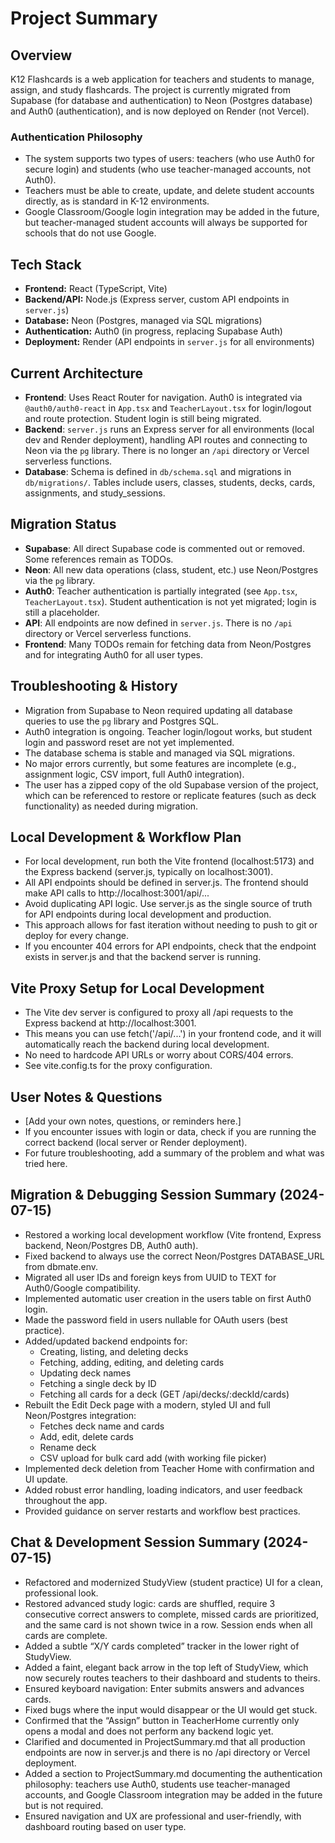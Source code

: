 # Project Summary

## Overview
K12 Flashcards is a web application for teachers and students to manage, assign, and study flashcards. The project is currently migrated from Supabase (for database and authentication) to Neon (Postgres database) and Auth0 (authentication), and is now deployed on Render (not Vercel).

### Authentication Philosophy
- The system supports two types of users: teachers (who use Auth0 for secure login) and students (who use teacher-managed accounts, not Auth0).
- Teachers must be able to create, update, and delete student accounts directly, as is standard in K-12 environments.
- Google Classroom/Google login integration may be added in the future, but teacher-managed student accounts will always be supported for schools that do not use Google.

## Tech Stack
- **Frontend:** React (TypeScript, Vite)
- **Backend/API:** Node.js (Express server, custom API endpoints in `server.js`)
- **Database:** Neon (Postgres, managed via SQL migrations)
- **Authentication:** Auth0 (in progress, replacing Supabase Auth)
- **Deployment:** Render (API endpoints in `server.js` for all environments)

## Current Architecture
- **Frontend**: Uses React Router for navigation. Auth0 is integrated via `@auth0/auth0-react` in `App.tsx` and `TeacherLayout.tsx` for login/logout and route protection. Student login is still being migrated.
- **Backend**: `server.js` runs an Express server for all environments (local dev and Render deployment), handling API routes and connecting to Neon via the `pg` library. There is no longer an `/api` directory or Vercel serverless functions.
- **Database**: Schema is defined in `db/schema.sql` and migrations in `db/migrations/`. Tables include users, classes, students, decks, cards, assignments, and study_sessions.

## Migration Status
- **Supabase**: All direct Supabase code is commented out or removed. Some references remain as TODOs.
- **Neon**: All new data operations (class, student, etc.) use Neon/Postgres via the `pg` library.
- **Auth0**: Teacher authentication is partially integrated (see `App.tsx`, `TeacherLayout.tsx`). Student authentication is not yet migrated; login is still a placeholder.
- **API**: All endpoints are now defined in `server.js`. There is no `/api` directory or Vercel serverless functions.
- **Frontend**: Many TODOs remain for fetching data from Neon/Postgres and for integrating Auth0 for all user types.

## Troubleshooting & History
- Migration from Supabase to Neon required updating all database queries to use the `pg` library and Postgres SQL.
- Auth0 integration is ongoing. Teacher login/logout works, but student login and password reset are not yet implemented.
- The database schema is stable and managed via SQL migrations.
- No major errors currently, but some features are incomplete (e.g., assignment logic, CSV import, full Auth0 integration).
- The user has a zipped copy of the old Supabase version of the project, which can be referenced to restore or replicate features (such as deck functionality) as needed during migration.

## Local Development & Workflow Plan
- For local development, run both the Vite frontend (localhost:5173) and the Express backend (server.js, typically on localhost:3001).
- All API endpoints should be defined in server.js. The frontend should make API calls to http://localhost:3001/api/...
- Avoid duplicating API logic. Use server.js as the single source of truth for API endpoints during local development and production.
- This approach allows for fast iteration without needing to push to git or deploy for every change.
- If you encounter 404 errors for API endpoints, check that the endpoint exists in server.js and that the backend server is running.

## Vite Proxy Setup for Local Development
- The Vite dev server is configured to proxy all /api requests to the Express backend at http://localhost:3001.
- This means you can use fetch('/api/...') in your frontend code, and it will automatically reach the backend during local development.
- No need to hardcode API URLs or worry about CORS/404 errors.
- See vite.config.ts for the proxy configuration.

## User Notes & Questions
- [Add your own notes, questions, or reminders here.]
- If you encounter issues with login or data, check if you are running the correct backend (local server or Render deployment).
- For future troubleshooting, add a summary of the problem and what was tried here. 

## Migration & Debugging Session Summary (2024-07-15)

- Restored a working local development workflow (Vite frontend, Express backend, Neon/Postgres DB, Auth0 auth).
- Fixed backend to always use the correct Neon/Postgres DATABASE_URL from dbmate.env.
- Migrated all user IDs and foreign keys from UUID to TEXT for Auth0/Google compatibility.
- Implemented automatic user creation in the users table on first Auth0 login.
- Made the password field in users nullable for OAuth users (best practice).
- Added/updated backend endpoints for:
  - Creating, listing, and deleting decks
  - Fetching, adding, editing, and deleting cards
  - Updating deck names
  - Fetching a single deck by ID
  - Fetching all cards for a deck (GET /api/decks/:deckId/cards)
- Rebuilt the Edit Deck page with a modern, styled UI and full Neon/Postgres integration:
  - Fetches deck name and cards
  - Add, edit, delete cards
  - Rename deck
  - CSV upload for bulk card add (with working file picker)
- Implemented deck deletion from Teacher Home with confirmation and UI update.
- Added robust error handling, loading indicators, and user feedback throughout the app.
- Provided guidance on server restarts and workflow best practices. 

## Chat & Development Session Summary (2024-07-15)

- Refactored and modernized StudyView (student practice) UI for a clean, professional look.
- Restored advanced study logic: cards are shuffled, require 3 consecutive correct answers to complete, missed cards are prioritized, and the same card is not shown twice in a row. Session ends when all cards are complete.
- Added a subtle “X/Y cards completed” tracker in the lower right of StudyView.
- Added a faint, elegant back arrow in the top left of StudyView, which now securely routes teachers to their dashboard and students to theirs.
- Ensured keyboard navigation: Enter submits answers and advances cards.
- Fixed bugs where the input would disappear or the UI would get stuck.
- Confirmed that the “Assign” button in TeacherHome currently only opens a modal and does not perform any backend logic yet.
- Clarified and documented in ProjectSummary.md that all production endpoints are now in server.js and there is no /api directory or Vercel deployment.
- Added a section to ProjectSummary.md documenting the authentication philosophy: teachers use Auth0, students use teacher-managed accounts, and Google Classroom integration may be added in the future but is not required.
- Ensured navigation and UX are professional and user-friendly, with dashboard routing based on user type. 